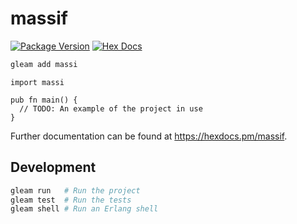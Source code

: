 # massif

[![Package Version](https://img.shields.io/hexpm/v/massif)](https://hex.pm/packages/massif)
[![Hex Docs](https://img.shields.io/badge/hex-docs-ffaff3)](https://hexdocs.pm/massif/)

```sh
gleam add massi
```
```gleam
import massi

pub fn main() {
  // TODO: An example of the project in use
}
```

Further documentation can be found at <https://hexdocs.pm/massif>.

## Development

```sh
gleam run   # Run the project
gleam test  # Run the tests
gleam shell # Run an Erlang shell
```
